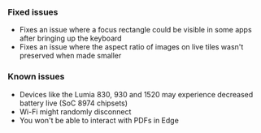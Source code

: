 ### Fixed issues
- Fixes an issue where a focus rectangle could be visible in some apps after bringing up the keyboard
- Fixes an issue where the aspect ratio of images on live tiles wasn't preserved when made smaller

### Known issues
- Devices like the Lumia 830, 930 and 1520 may experience decreased battery live (SoC 8974 chipsets)
- Wi-Fi might randomly disconnect
- You won't be able to interact with PDFs in Edge
